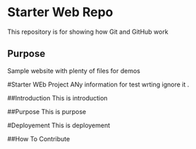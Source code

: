 # Starter Web Repo

This repository is for showing how Git and GitHub work

## Purpose

Sample website with plenty of files for demos

#Starter WEb Project
ANy information for test wrting ignore it .

##Introduction
This is introduction

##Purpose
This is purpose

#Deployement
This is deployement


##How To Contribute 
